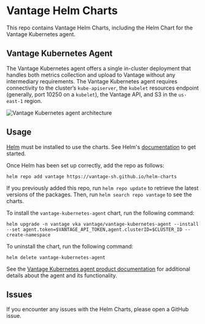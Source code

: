 # Vantage Helm Charts

This repo contains Vantage Helm Charts, including the Helm Chart for the Vantage Kubernetes agent.

## Vantage Kubernetes Agent

The Vantage Kubernetes agent offers a single in-cluster deployment that handles both metrics collection and upload to Vantage without any intermediary requirements. The Vantage Kubernetes agent requires connectivity to the cluster’s `kube-apiserver`, the `kubelet` resources endpoint (generally, port 10250 on a `kubelet`), the Vantage API, and S3 in the `us-east-1` region. 

![Vantage Kubernetes agent architecture](https://assets.vantage.sh/blog/announcing-the-official-kubernetes-integration/vantage-kubernetes-agent.png)

## Usage

[Helm](https://helm.sh) must be installed to use the charts. See Helm's [documentation](https://helm.sh/docs) to get started.

Once Helm has been set up correctly, add the repo as follows:

    helm repo add vantage https://vantage-sh.github.io/helm-charts

If you previously added this repo, run `helm repo update` to retrieve the latest versions of the packages. Then, run `helm search repo vantage` to see the charts.

To install the `vantage-kubernetes-agent` chart, run the following command:

    helm upgrade -n vantage vka vantage/vantage-kubernetes-agent --install --set agent.token=$VANTAGE_API_TOKEN,agent.clusterID=$CLUSTER_ID --create-namespace

To uninstall the chart, run the following command:

    helm delete vantage-kubernetes-agent
    
See the [Vantage Kubernetes agent product documentation](https://docs.vantage.sh/kubernetes_agent) for additional details about the agent and its functionality.

## Issues

If you encounter any issues with the Helm Charts, please open a GitHub issue.